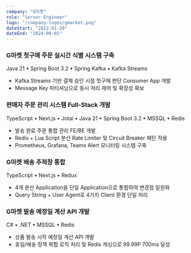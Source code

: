 ```yaml
---
company: "G마켓"
role: "Server Engineer"
logo: "/company-logos/gmarket.png"
dateStart: "2022-01-29"
dateEnd: "2024-09-01"
---
```

### G마켓 첫구매 주문 실시간 식별 시스템 구축
Java 21 • Spring Boot 3.2 • Spring Kafka • Kafka Streams
- Kafka Streams 기반 결제 승인 시점 첫구매 판단 Consumer App 개발
- Message Key 파티셔닝으로 동시 처리 제어 및 확장성 확보

### 판매자 주문 관리 시스템 Full-Stack 개발
TypeScript • Next.js • Jotai • Java 21 • Spring Boot 3.2 • MSSQL • Redis
- 발송 완료 주문 통합 관리 FE/BE 개발
- Redis + Lua Script 분산 Rate Limiter 및 Circuit Breaker 패턴 적용
- Prometheus, Grafana, Teams Alert 모니터링 시스템 구축

### G마켓 배송 추적창 통합
TypeScript • Next.js • Redux
- 4개 분산 Application을 단일 Application으로 통합하여 변경점 일원화
- Query String + User Agent로 4가지 Client 환경 단일 처리

### G마켓 발송 예정일 계산 API 개발
C# • .NET • MSSQL • Redis
- 상품 발송 시작 예정일 계산 API 개발
- 휴일/배송 정책 복합 로직 처리 및 Redis 캐싱으로 99.99P 700ms 달성